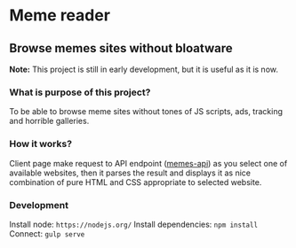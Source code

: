 # Meme reader
## Browse memes sites without bloatware

**Note:** This project is still in early development, but it is useful as it is now.

### What is purpose of this project?
To be able to browse meme sites without tones of JS scripts, ads, tracking and horrible galleries.

### How it works?
Client page make request to API endpoint ([memes-api](https://github.com/PoprostuRonin/memes-api)) as you select one of available websites, then it parses the result and displays it as nice combination of pure HTML and CSS appropriate to selected website.

### Development

Install node:
`https://nodejs.org/`
Install dependencies:
`npm install`
Connect:
`gulp serve`